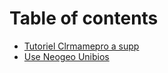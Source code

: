 # Table of contents

* [Tutoriel Clrmamepro a supp](README.md)
* [Use Neogeo Unibios](use-neogeo-unibios.md)

